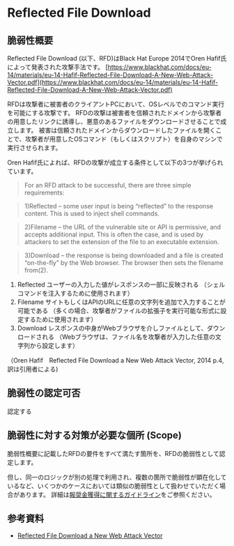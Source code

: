 Reflected File Download
====

## 脆弱性概要
Reflected File Download (以下、RFD)はBlack Hat Europe 2014でOren Hafif氏によって発表された攻撃手法です。
[https://www.blackhat.com/docs/eu-14/materials/eu-14-Hafif-Reflected-File-Download-A-New-Web-Attack-Vector.pdf](https://www.blackhat.com/docs/eu-14/materials/eu-14-Hafif-Reflected-File-Download-A-New-Web-Attack-Vector.pdf)

RFDは攻撃者に被害者のクライアントPCにおいて、OSレベルでのコマンド実行を可能にする攻撃です。
RFDの攻撃は被害者を信頼されたドメインから攻撃者の用意したリンクに誘導し、悪意のあるファイルをダウンロードさせることで成立します。
被害は信頼されたドメインからダウンロードしたファイルを開くことで、攻撃者が用意したOSコマンド（もしくはスクリプト）を自身のマシンで実行させられます。

Oren Hafif氏によれば、RFDの攻撃が成立する条件として以下の3つが挙げられています。

>For an RFD attack to be successful, there are three simple requirements:

>1)Reflected 
>– some user input is being “reflected” to the response content. This is used to inject shell commands.

>2)Filename
>– the URL of the vulnerable site or API is permissive, and accepts additional input. This is often the case, and is used by attackers to set the extension of the file to an executable extension.

>3)Download
>– the response is being downloaded and a file is created “on-the-fly” by the Web browser. The browser then sets the filename from(2).

1. Reflected 
ユーザーの入力した値がレスポンスの一部に反映される
（シェルコマンドを注入するために使用されます）
2. Filename
サイトもしくはAPIのURLに任意の文字列を追加で入力することが可能である
（多くの場合、攻撃者がファイルの拡張子を実行可能な形式に設定するために使用されます）
3. Download
レスポンスの中身がWebブラウザを介しファイルとして、ダウンロードされる
（Webブラウザは、ファイル名を攻撃者が入力した任意の文字列から設定します）

（Oren Hafif　Reflected File Download a New Web Attack Vector, 2014 p.4, 訳は引用者による)

## 脆弱性の認定可否
認定する

## 脆弱性に対する対策が必要な個所 (Scope)
脆弱性概要に記載したRFDの要件をすべて満たす箇所を、RFDの脆弱性として認定します。

但し、同一のロジックが別の処理で利用され、複数の箇所で脆弱性が顕在化しているなど、いくつかのケースにおいては類似の脆弱性として扱わせていただく場合があります。
詳細は[報奨金獲得に関するガイドライン](https://cybozu.co.jp/company/security/bug-bounty/guideline.pdf)をご参照ください。

## 参考資料
* [Reflected File Download a New Web Attack Vector](https://www.blackhat.com/docs/eu-14/materials/eu-14-Hafif-Reflected-File-Download-A-New-Web-Attack-Vector-wp.pdf)